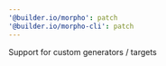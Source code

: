 ```yaml
---
'@builder.io/morpho': patch
'@builder.io/morpho-cli': patch
---
```


Support for custom generators / targets
